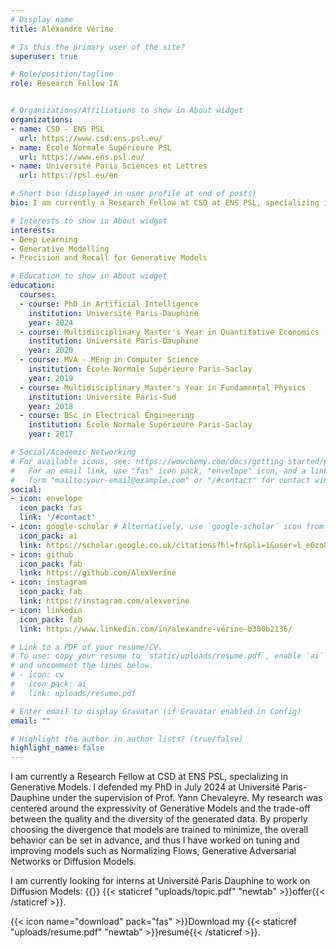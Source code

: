 ```yaml
---
# Display name
title: Alexandre Vérine

# Is this the primary user of the site?
superuser: true

# Role/position/tagline
role: Research Fellow IA 


# Organizations/Affiliations to show in About widget
organizations:
- name: CSD - ENS PSL
  url: https://www.csd.ens.psl.eu/
- name: École Normale Supérieure PSL
  url: https://www.ens.psl.eu/
- name: Université Paris Sciences et Lettres
  url: https://psl.eu/en

# Short bio (displayed in user profile at end of posts)
bio: I am currently a Research Fellow at CSD at ENS PSL, specializing in Generative Models.

# Interests to show in About widget
interests:
- Deep Learning
- Generative Modelling
- Precision and Recall for Generative Models

# Education to show in About widget
education:
  courses:
  - course: PhD in Artificial Intelligence
    institution: Université Paris-Dauphine
    year: 2024
  - course: Multidisciplinary Master's Year in Quantitative Economics 
    institution: Université Paris-Dauphine
    year: 2020
  - course: MVA - MEng in Computer Science 
    institution: École Normale Supérieure Paris-Saclay
    year: 2019
  - course: Multidisciplinary Master's Year in Fundamental Physics 
    institution: Université Paris-Sud
    year: 2018
  - course: BSc in Electrical Engineering
    institution: École Normale Supérieure Paris-Saclay
    year: 2017

# Social/Academic Networking
# For available icons, see: https://wowchemy.com/docs/getting-started/page-builder/#icons
#   For an email link, use "fas" icon pack, "envelope" icon, and a link in the
#   form "mailto:your-email@example.com" or "/#contact" for contact widget.
social:
- icon: envelope
  icon_pack: fas
  link: '/#contact'
- icon: google-scholar # Alternatively, use `google-scholar` icon from `ai` icon pack
  icon_pack: ai
  link: https://scholar.google.co.uk/citations?hl=fr&pli=1&user=l_e0zo8AAAAJ
- icon: github
  icon_pack: fab
  link: https://github.com/AlexVerine
- icon: instagram
  icon_pack: fab
  link: https://instagram.com/alexverine
- icon: linkedin
  icon_pack: fab
  link: https://www.linkedin.com/in/alexandre-vérine-b300b2136/

# Link to a PDF of your resume/CV.
# To use: copy your resume to `static/uploads/resume.pdf`, enable `ai` icons in `params.toml`, 
# and uncomment the lines below.
# - icon: cv
#   icon_pack: ai
#   link: uploads/resume.pdf

# Enter email to display Gravatar (if Gravatar enabled in Config)
email: ""

# Highlight the author in author lists? (true/false)
highlight_name: false
---
```

I am currently a Research Fellow at CSD at ENS PSL, specializing in Generative Models. I defended my PhD in July 2024 at Université Paris-Dauphine under the supervision of Prof. Yann Chevaleyre. My research was centered around the expressivity of Generative Models and the trade-off between the quality and the diversity of the generated data. By properly choosing the divergence that models are trained to minimize, the overall behavior can be set in advance, and thus I have worked on tuning and improving models such as Normalizing Flows, Generative Adversarial Networks or Diffusion Models.

I am currently looking for interns at Université Paris Dauphine to work on Diffusion Models: {{<icon name="download" pack="fas">}} {{< staticref "uploads/topic.pdf" "newtab" >}}offer{{< /staticref >}}.

{{< icon name="download" pack="fas" >}}Download my {{< staticref "uploads/resume.pdf" "newtab" >}}resumé{{< /staticref >}}.

